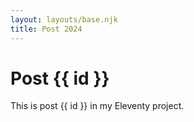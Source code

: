 ```yaml
---
layout: layouts/base.njk
title: Post 2024
---
```


# Post {{ id }}

This is post {{ id }} in my Eleventy project.
